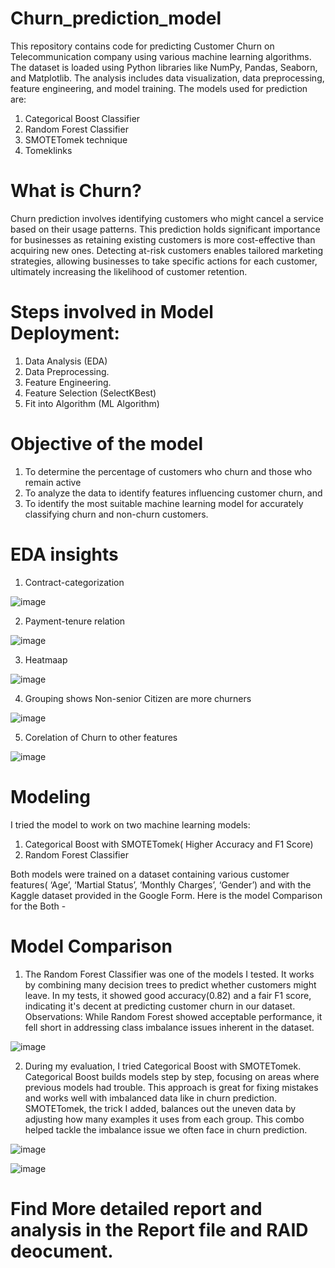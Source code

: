 # Churn_prediction_model
This repository contains code for predicting Customer Churn on Telecommunication company using various machine learning algorithms. The dataset is loaded using Python libraries like NumPy, Pandas, Seaborn, and Matplotlib. The analysis includes data visualization, data preprocessing, feature engineering, and model training. The models used for prediction are:
1. Categorical Boost Classifier
2. Random Forest Classifier
3. SMOTETomek technique
4. Tomeklinks

# What is Churn?
Churn prediction involves identifying customers who might cancel a service based on their usage patterns. This prediction holds significant importance for businesses as retaining existing customers is more cost-effective than acquiring new ones. Detecting at-risk customers enables tailored marketing strategies, allowing businesses to take specific actions for each customer, ultimately increasing the likelihood of customer retention. 

# Steps involved in Model Deployment:
1. Data Analysis (EDA)
2. Data Preprocessing.
3. Feature Engineering.
4. Feature Selection (SelectKBest)
5. Fit into Algorithm (ML Algorithm)

# Objective of the model
1. To determine the percentage of customers who churn and those who remain active
3. To analyze the data to identify features influencing customer churn, and
4. To identify the most suitable machine learning model for accurately classifying churn and non-churn customers.

# EDA insights
1. Contract-categorization 

![image](https://github.com/Shashankforcode2408/Churn_prediction_model/assets/126846732/e17b497d-e955-4e1b-899f-36a1aa23be59)

2. Payment-tenure relation 

![image](https://github.com/Shashankforcode2408/Churn_prediction_model/assets/126846732/5581afa3-582d-414b-a5ad-adde765de38b)

3. Heatmaap
   
![image](https://github.com/Shashankforcode2408/Churn_prediction_model/assets/126846732/e65ac089-6417-4508-b845-70241857d465)

4. Grouping shows Non-senior Citizen are more churners
   
![image](https://github.com/Shashankforcode2408/Churn_prediction_model/assets/126846732/76a62979-0076-495d-a3a1-e1b8ec48865d)

5. Corelation of Churn to other features
   
![image](https://github.com/Shashankforcode2408/Churn_prediction_model/assets/126846732/510d8ac8-2d28-4bc3-8526-ae0eb2af9546)

# Modeling 
I tried the model to work on two machine learning models: 
1. Categorical Boost with SMOTETomek( Higher Accuracy and F1 Score)
2. Random Forest Classifier
   
Both models were trained on a dataset containing various customer features( ‘Age’, ‘Martial Status’, ‘Monthly Charges’, ‘Gender’) and with the Kaggle dataset provided in the Google Form. Here is the model Comparison for the Both - 

# Model Comparison 
1. The Random Forest Classifier was one of the models I tested. It works by combining many decision trees to predict whether customers might leave. In my tests, it showed good accuracy(0.82) and a fair F1 score, indicating it's decent at predicting customer churn in our dataset.
Observations: While Random Forest showed acceptable performance, it fell short in addressing class imbalance issues inherent in the dataset.

![image](https://github.com/Shashankforcode2408/Churn_prediction_model/assets/126846732/ff5c8322-fd62-4858-9e6a-10bab56f0689)

2. During my evaluation, I tried Categorical Boost with SMOTETomek. Categorical Boost builds models step by step, focusing on areas where previous models had trouble. This approach is great for fixing mistakes and works well with imbalanced data like in churn prediction. SMOTETomek, the trick I added, balances out the uneven data by adjusting how many examples it uses from each group.
This combo helped tackle the imbalance issue we often face in churn prediction.

![image](https://github.com/Shashankforcode2408/Churn_prediction_model/assets/126846732/34f14ff3-c0d1-4c17-b8b2-e50b62087cd7)

![image](https://github.com/Shashankforcode2408/Churn_prediction_model/assets/126846732/0b394316-fab9-4ead-95e1-87594491305c)

# Find More detailed report and analysis in the Report file and RAID deocument. 
















